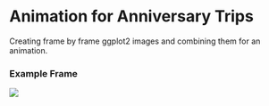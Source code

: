 # Animation for Anniversary Trips

Creating frame by frame ggplot2 images and combining them for an animation.

### Example Frame
![](images/frame001.jpg) 

